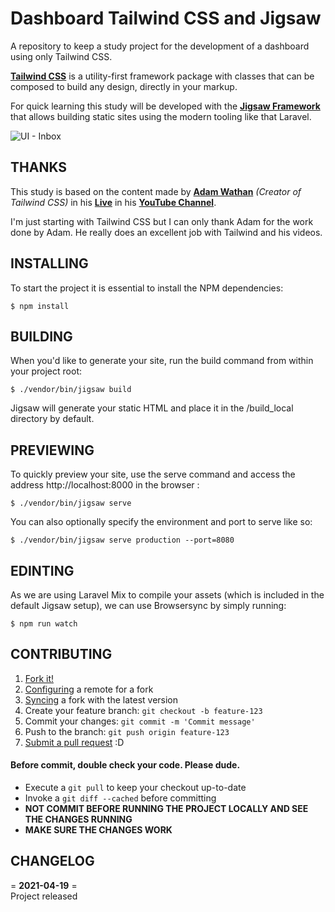 # **Dashboard Tailwind CSS and Jigsaw**  
A repository to keep a study project for the development of a dashboard using only Tailwind CSS.

**[Tailwind CSS](https://tailwindcss.com/)** is a utility-first framework package with classes that can be composed to build any design, directly in your markup.

For quick learning this study will be developed with the **[Jigsaw Framework](https://jigsaw.tighten.co/)** that allows building static sites using the modern tooling like that Laravel.

![UI - Inbox](https://raw.githubusercontent.com/miguelsmuller/tailwind-dashboard/master/docs/images/ui-inbox.jpeg "UI - Inbox")

## **THANKS**
This study is based on the content made by **[Adam Wathan](https://github.com/adamwathan)** *(Creator of Tailwind CSS)* in his **[Live](https://www.youtube.com/watch?v=6xgMkGMIudE)** in his **[ YouTube Channel](https://www.youtube.com/channel/UCy1H38XrN7hi7wHSClfXPqQ)**.

I'm just starting with Tailwind CSS but I can only thank Adam for the work done by Adam. He really does an excellent job with Tailwind and his videos. 

## **INSTALLING**
To start the project it is essential to install the NPM dependencies:

`$ npm install`

## **BUILDING**
When you'd like to generate your site, run the build command from within your project root:

`$ ./vendor/bin/jigsaw build`

Jigsaw will generate your static HTML and place it in the /build_local directory by default.

## **PREVIEWING**
To quickly preview your site, use the serve command and access the address http://localhost:8000 in the browser :

`$ ./vendor/bin/jigsaw serve`

You can also optionally specify the environment and port to serve like so:

`$ ./vendor/bin/jigsaw serve production --port=8080`

## **EDINTING**
As we are using Laravel Mix to compile your assets (which is included in the default Jigsaw setup), we can use Browsersync by simply running:

`$ npm run watch`


## **CONTRIBUTING**
1. [Fork it!](https://help.github.com/articles/fork-a-repo/)
2. [Configuring](https://help.github.com/articles/configuring-a-remote-for-a-fork/) a remote for a fork
3. [Syncing](https://help.github.com/articles/syncing-a-fork/) a fork with the latest version
4. Create your feature branch: `git checkout -b feature-123`
5. Commit your changes: `git commit -m 'Commit message'`
6. Push to the branch: `git push origin feature-123`
7. [Submit a pull request](https://help.github.com/articles/using-pull-requests/) :D

#### **Before commit, double check your code. Please dude.**
- Execute a `git pull` to keep your checkout up-to-date
- Invoke a `git diff --cached` before committing
- **NOT COMMIT BEFORE RUNNING THE PROJECT LOCALLY AND SEE THE CHANGES RUNNING**
- **MAKE SURE THE CHANGES WORK**

## **CHANGELOG**  
= **2021-04-19** =  
Project released